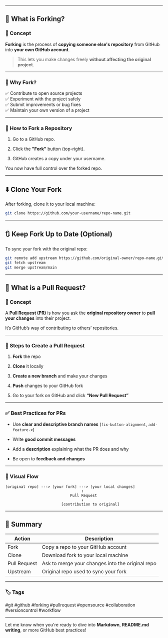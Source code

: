 
---

## 🍴 What is Forking?

### 🧠 Concept

**Forking** is the process of **copying someone else's repository** from GitHub into **your own GitHub account**.

> This lets you make changes freely **without affecting the original project**.

---

### 🔧 Why Fork?

✅ Contribute to open source projects  
✅ Experiment with the project safely  
✅ Submit improvements or bug fixes  
✅ Maintain your own version of a project

---

### 🔨 How to Fork a Repository

1. Go to a GitHub repo.
    
2. Click the **"Fork"** button (top-right).
    
3. GitHub creates a copy under your username.
    

You now have full control over the forked repo.

---

## ⬇️ Clone Your Fork

After forking, clone it to your local machine:

```bash
git clone https://github.com/your-username/repo-name.git
```

---

## 🔃 Keep Fork Up to Date (Optional)

To sync your fork with the original repo:

```bash
git remote add upstream https://github.com/original-owner/repo-name.git
git fetch upstream
git merge upstream/main
```

---

## 📩 What is a Pull Request?

### 🧠 Concept

A **Pull Request (PR)** is how you ask the **original repository owner** to **pull your changes** into their project.

It’s GitHub’s way of contributing to others’ repositories.

---

### 🔧 Steps to Create a Pull Request

1. **Fork** the repo
    
2. **Clone** it locally
    
3. **Create a new branch** and make your changes
    
4. **Push** changes to your GitHub fork
    
5. Go to your fork on GitHub and click **“New Pull Request”**
    

---

### ✅ Best Practices for PRs

- Use **clear and descriptive branch names** (`fix-button-alignment`, `add-feature-x`)
    
- Write **good commit messages**
    
- Add a **description** explaining what the PR does and why
    
- Be open to **feedback and changes**
    

---

### 🧭 Visual Flow

```plaintext
[original repo] ---> [your fork] ---> [your local changes]
                                  ↑
                             Pull Request
                                  ↓
                         [contribution to original]
```

---

## 🔁 Summary

|Action|Description|
|---|---|
|Fork|Copy a repo to your GitHub account|
|Clone|Download fork to your local machine|
|Pull Request|Ask to merge your changes into the original repo|
|Upstream|Original repo used to sync your fork|

---

### 🏷️ Tags

#git #github #forking #pullrequest #opensource #collaboration #versioncontrol #workflow

---

Let me know when you're ready to dive into **Markdown**, **README.md writing**, or more GitHub best practices!